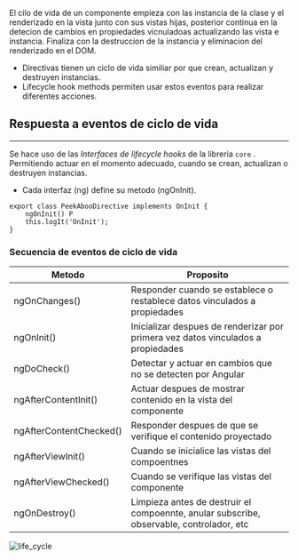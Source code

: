 
El cilo de vida de un componente empieza con las instancia de la clase y el renderizado en la vista junto con sus vistas hijas, posterior continua en la detecion de cambios en propiedades vicnuladoas actualizando las vista e instancia. Finaliza con la destruccion de la instancia y eliminacion del renderizado en el DOM.
- Directivas tienen un ciclo de vida similiar por que crean, actualizan y destruyen instancias.
- Lifecycle hook methods permiten usar estos eventos para realizar diferentes acciones.

## Respuesta a eventos de ciclo de vida
---

Se hace uso de las *Interfaces de lifecycle hooks* de la libreria `core` . Permitiendo actuar en el momento adecuado, cuando se crean, actualizan o destruyen instancias.
- Cada interfaz (ng) define su metodo (ngOnInit).

```
export class PeekAbooDirective implements OnInit {
	ngOnInit() P
	this.logIt('OnInit');
}
```

### Secuencia de eventos de ciclo de vida

|Metodo|Proposito|
|---|---|
|ngOnChanges()|Responder cuando se establece o restablece datos vinculados a propiedades|
|ngOnInit()|Inicializar despues de renderizar por primera vez datos vinculados a propiedades |
|ngDoCheck()|Detectar y actuar en cambios que no se detecten por Angular|
|ngAfterContentInit()|Actuar despues de mostrar contenido en la vista del componente|
|ngAfterContentChecked()|Responder despues de que se verifique el contenido proyectado|
|ngAfterViewInit()|Cuando se inicialice las vistas del compoentnes|
|ngAfterViewChecked()|Cuando se verifique las vistas del componente|
|ngOnDestroy()|Limpieza antes de destruir el compoennte, anular subscribe, observable, controlador, etc|

![life_cycle](https://lh4.googleusercontent.com/jqfQIpB5PJcoOn8n9fMW466u69Fs-kS4pKMzr3nKPmLRj_T730J9MB3kBRfaI9A_T3T5PFYOsjL0lSJkl_NifKbzhOJgkZKU5bQmiZhXwz8Tcu_uT6rsSlA8gFF5hl-YBRybh0RA)
